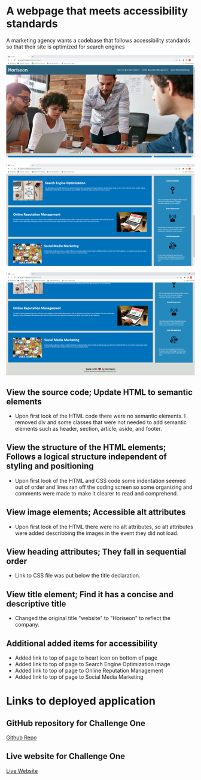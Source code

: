 # A webpage that meets accessibility standards

A marketing agency wants a codebase that follows accessibility standards so that their site is optimized for search engines

![This is a screenshot showing the top of the client's website.](./assets/images/Top.png)

![This is a screenshot showing the middle of the client's website.](./assets/images/Middle.png)

![This is a screenshot showing the bottom of the client's website.](./assets/images/Bottom.png)

## View the source code; Update HTML to semantic elements

* Upon first look of the HTML code there were no semantic elements. I removed div and some classes that were not needed to add semantic 
elements such as header, section, article, aside, and footer.

## View the structure of the HTML elements; Follows a logical structure independent of styling and positioning

* Upon first look of the HTML and CSS code some indentation seemed out of order and lines ran off the coding screen so some organizing 
and comments were made to make it clearer to read and comprehend.

## View image elements; Accessible alt attributes

* Upon first look of the HTML there were no alt attributes, so alt attributes were added describbing the images in the event they did not load.


## View heading attributes; They fall in sequential order

* Link to CSS file was put below the title declaration.

## View title element; Find it has a concise and descriptive title

* Changed the original title "website" to "Horiseon" to reflect the company.

## Additional added items for accessibility

* Added link to top of page to heart icon on bottom of page
* Added link to top of page to Search Engine Optimization image
* Added link to top of page to Online Reputation Management
* Added link to top of page to Social Media Marketing

# Links to deployed application

## GitHub repository for Challenge One
[Github Repo](https://github.com/Quaz711/Module-One.git)


## Live website for Challenge One
[Live Website](https://quaz711.github.io/Module-One/)